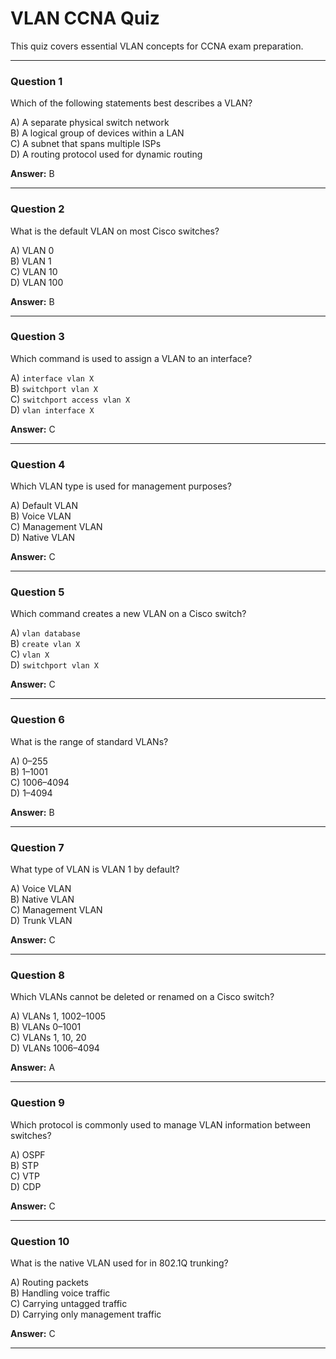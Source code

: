 # VLAN CCNA Quiz

This quiz covers essential VLAN concepts for CCNA exam preparation.

---

### Question 1
Which of the following statements best describes a VLAN?

A) A separate physical switch network  
B) A logical group of devices within a LAN  
C) A subnet that spans multiple ISPs  
D) A routing protocol used for dynamic routing  

**Answer:** B

---

### Question 2
What is the default VLAN on most Cisco switches?

A) VLAN 0  
B) VLAN 1  
C) VLAN 10  
D) VLAN 100  

**Answer:** B

---

### Question 3
Which command is used to assign a VLAN to an interface?

A) `interface vlan X`  
B) `switchport vlan X`  
C) `switchport access vlan X`  
D) `vlan interface X`  

**Answer:** C

---

### Question 4
Which VLAN type is used for management purposes?

A) Default VLAN  
B) Voice VLAN  
C) Management VLAN  
D) Native VLAN  

**Answer:** C

---

### Question 5
Which command creates a new VLAN on a Cisco switch?

A) `vlan database`  
B) `create vlan X`  
C) `vlan X`  
D) `switchport vlan X`  

**Answer:** C

---

### Question 6
What is the range of standard VLANs?

A) 0–255  
B) 1–1001  
C) 1006–4094  
D) 1–4094  

**Answer:** B

---

### Question 7
What type of VLAN is VLAN 1 by default?

A) Voice VLAN  
B) Native VLAN  
C) Management VLAN  
D) Trunk VLAN  

**Answer:** C

---

### Question 8
Which VLANs cannot be deleted or renamed on a Cisco switch?

A) VLANs 1, 1002–1005  
B) VLANs 0–1001  
C) VLANs 1, 10, 20  
D) VLANs 1006–4094  

**Answer:** A

---

### Question 9
Which protocol is commonly used to manage VLAN information between switches?

A) OSPF  
B) STP  
C) VTP  
D) CDP  

**Answer:** C

---

### Question 10
What is the native VLAN used for in 802.1Q trunking?

A) Routing packets  
B) Handling voice traffic  
C) Carrying untagged traffic  
D) Carrying only management traffic  

**Answer:** C

---
